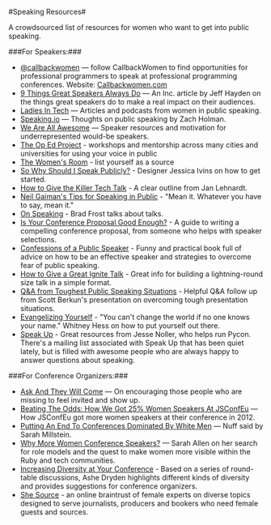 #Speaking Resources#

A crowdsourced list of resources for women who want to get into public speaking.

###For Speakers:###

+ [@callbackwomen](https://twitter.com/CallbackWomen) — follow CallbackWomen to find opportunities for professional programmers to speak at professional programming conferences. Website: [Callbackwomen.com](http://callbackwomen.com)
+ [9 Things Great Speakers Always Do](http://www.inc.com/jeff-haden/9-simple-things-great-speakers-always-do-mon.html) — An Inc. article by Jeff Hayden on the things great speakers do to make a real impact on their audiences.
+ [Ladies In Tech](http://ladiesintech.com/) — Articles and podcasts from women in public speaking.
+ [Speaking.io](http://speaking.io/) — Thoughts on public speaking by Zach Holman.
+ [We Are All Awesome](http://weareallaweso.me/) — Speaker resources and motivation for underrepresented would-be speakers.
+ [The Op Ed Project](http://www.theopedproject.org/) - workshops and mentorship across many cities and universities for using your voice in public
+ [The Women's Room](http://thewomensroom.org.uk/) - list yourself as a source
+ [So Why Should I Speak Publicly?](http://cognition.happycog.com/article/so-why-should-I-speak-publicly) - Designer Jessica Ivins on how to get started.
+ [How to Give the Killer Tech Talk](http://writing.jan.io/2013/05/10/how-to-give-the-killer-tech-talk---a-pamphlet.html) - A clear outline from Jan Lehnardt.
+ [Neil Gaiman's Tips for Speaking in Public](http://neil-gaiman.tumblr.com/post/41653204206/6-tips-for-speaking-in-public) - "Mean it. Whatever you have to say, mean it."
+ [On Speaking](http://bradfrostweb.com/blog/post/on-speaking/) - Brad Frost talks about talks.
+ [Is Your Conference Proposal Good Enough?](http://rckbt.me/2014/01/conference-proposals/) - A guide to writing a compelling conference proposal, from someone who helps with speaker selections.
+ [Confessions of a Public Speaker](http://www.amazon.com/Confessions-Public-Speaker-English/dp/1449301959/tag=scottberkunco-20) - Funny and practical book full of advice on how to be an effective speaker and strategies to overcome fear of public speaking.
+ [How to Give a Great Ignite Talk](http://scottberkun.com/2009/how-to-give-a-great-ignite-talk/) - Great info for building a lightning-round size talk in a simple format.
+ [Q&A from Toughest Public Speaking Situations](http://scottberkun.com/2014/qa-from-toughest-public-speaking-situations/) - Helpful Q&A follow up from Scott Berkun's presentation on overcoming tough presentation situations.
+ [Evangelizing Yourself](http://www.slideshare.net/whitneyhess/evangelizing-yourself-1184852) - "You can't change the world if no one knows your name." Whitney Hess on how to put yourself out there.
+ [Speak Up](http://jnoller.github.io/talk-mentorship/) - Great resources from Jesse Noller, who helps run Pycon. There's a mailing list associated with Speak Up that has been quiet lately, but is filled with awesome people who are always happy to answer questions about speaking.

###For Conference Organizers:###

+ [Ask And They Will Come](http://blog.eurucamp.org/2013/05/27/end-of-eurucamp-cfp) — On encouraging those people who are missing to feel invited and show up.
+ [Beating The Odds: How We Got 25% Women Speakers At JSConfEu](http://2012.jsconf.eu/2012/09/17/beating-the-odds-how-we-got-25-percent-women-speakers.html) — How JSConfEu got more women speakers at their conference in 2012.
+ [Putting An End To Conferences Dominated By White Men](http://blogs.hbr.org/2014/01/theres-no-excuse-for-all-white-male-panels/) — Nuff said by Sarah Millstein.
+ [Why More Women Conference Speakers?](http://www.ultrasaurus.com/2014/01/women-conference-speakers/) — Sarah Allen on her search for role models and the quest to make women more visible within the Ruby and tech communities.
+ [Increasing Diversity at Your Conference](http://www.ashedryden.com/blog/increasing-diversity-at-your-conference) - Based on a series of round-table discussions, Ashe Dryden highlights different kinds of diversity and provides suggestions for conference organizers.
+ [She Source](http://www.shesource.org/) - an online braintrust of female experts on diverse topics designed to serve journalists, producers and bookers who need female guests and sources.
